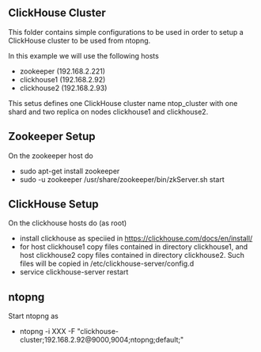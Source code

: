ClickHouse Cluster
------------------

This folder contains simple configurations to be used in order to setup a ClickHouse cluster to be used from ntopng.

In this example we will use the following hosts
- zookeeper (192.168.2.221)
- clickhouse1 (192.168.2.92)
- clickhouse2 (192.168.2.93)

This setus defines one ClickHouse cluster name ntop_cluster with one shard and two replica on nodes clickhouse1 and clickhouse2.


Zookeeper Setup
---------------

On the zookeeper host do
- sudo apt-get install zookeeper
- sudo -u zookeeper /usr/share/zookeeper/bin/zkServer.sh start



ClickHouse Setup
----------------

On the clickhouse hosts do (as root)
- install clickhouse as speciied in https://clickhouse.com/docs/en/install/
- for host clickhouse1 copy files contained in directory clickhouse1, and  host clickhouse2 copy files contained in directory clickhouse2. Such files will be copied in /etc/clickhouse-server/config.d
- service clickhouse-server restart


ntopng
------

Start ntopng as
- ntopng -i XXX -F "clickhouse-cluster;192.168.2.92@9000,9004;ntopng;default;"